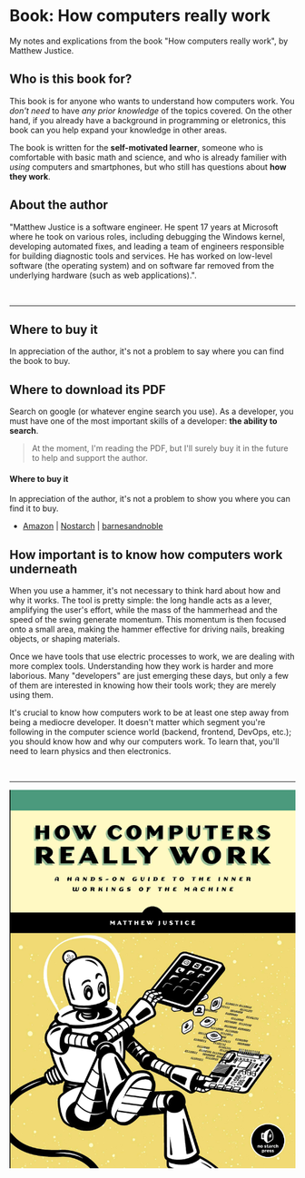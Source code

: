 # Book: How computers really work
My notes and explications from the book "How computers really work", by Matthew Justice. 

## Who is this book for?
This book is for anyone who wants to understand how computers work. You _don't need_ to have _any prior knowledge_ of the topics covered. On the other hand, if you already have a background in programming or eletronics, this book can you help expand your knowledge in other areas. 

The book is written for the __self-motivated learner__, someone who is comfortable with basic math and science, and who is already familier with _using_ computers and smartphones, but who still has questions about __how they work__. 

## About the author
"Matthew Justice is a software engineer. He spent 17 years at
Microsoft where he took on various roles, including debugging
the Windows kernel, developing automated fixes, and leading a
team of engineers responsible for building diagnostic tools and
services. He has worked on low-level software (the operating
system) and on software far removed from the underlying
hardware (such as web applications).".

<br>

______________________

## Where to buy it 
In appreciation of the author, it's not a problem to say where you can find the book to buy. <br>


## Where to download its PDF
Search on google (or whatever engine search you use). As a developer, you must have one of the most important skills of a developer: __the ability to search__. 
> At the moment, I'm reading the PDF, but I'll surely buy it in the future to help and support the author.

#### Where to buy it
In appreciation of the author, it's not a problem to show you where you can find it to buy.  
- [Amazon](https://www.amazon.com.br/Amps-Apps-How-Computers-Work/dp/1718500661) | [Nostarch](https://nostarch.com/how-computers-really-work) | [barnesandnoble](https://www.barnesandnoble.com/w/how-computers-really-work-matthew-justice/1137656586)


## How important is to know how computers work underneath 
When you use a hammer, it's not necessary to think hard about how and why it works. The tool is pretty simple: the long handle acts as a lever, amplifying the user's effort, while the mass of the hammerhead and the speed of the swing generate momentum. This momentum is then focused onto a small area, making the hammer effective for driving nails, breaking objects, or shaping materials.

Once we have tools that use electric processes to work, we are dealing with more complex tools. Understanding how they work is harder and more laborious. Many "developers" are just emerging these days, but only a few of them are interested in knowing how their tools work; they are merely using them.

It's crucial to know how computers work to be at least one step away from being a mediocre developer. It doesn't matter which segment you're following in the computer science world (backend, frontend, DevOps, etc.); you should know how and why our computers work. To learn that, you'll need to learn physics and then electronics.

<br>

_________________________________________

![bookscover](./assets/bookscover.png)
